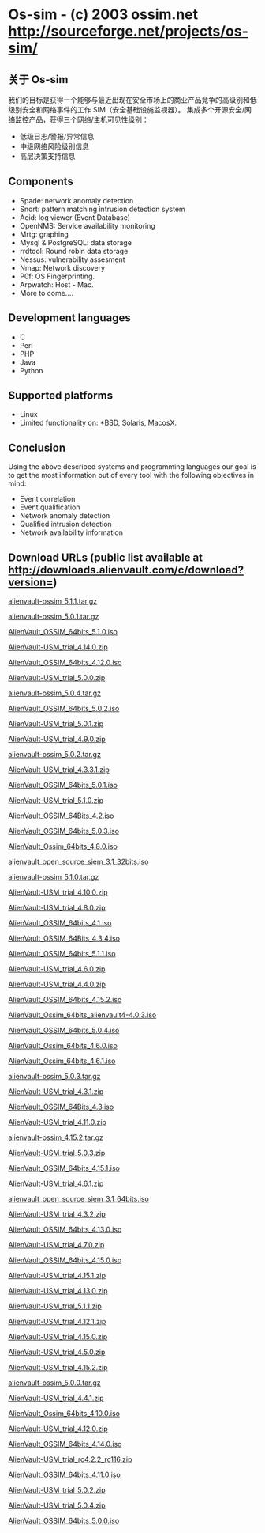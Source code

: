 # Os-sim - (c) 2003 ossim.net <http://sourceforge.net/projects/os-sim/>

## 关于 Os-sim

我们的目标是获得一个能够与最近出现在安全市场上的商业产品竞争的高级别和低级别安全和网络事件的工作 SIM（安全基础设施监视器）。 
集成多个开源安全/网络监控产品，获得三个网络/主机可见性级别：

- 低级日志/警报/异常信息
- 中级网络风险级别信息
- 高层决策支持信息

## Components

- Spade: network anomaly detection
- Snort: pattern matching intrusion detection system
- Acid: log viewer (Event Database)
- OpenNMS: Service availability monitoring
- Mrtg: graphing
- Mysql & PostgreSQL: data storage
- rrdtool: Round robin data storage
- Nessus: vulnerability assesment
- Nmap: Network discovery
- P0f: OS Fingerprinting.
- Arpwatch: Host - Mac.
- More to come....

## Development languages

- C
- Perl
- PHP
- Java
- Python

## Supported platforms

- Linux
- Limited functionality on: *BSD, Solaris, MacosX.

## Conclusion

Using the above described systems and programming languages our goal is to get
the most information out of every tool with the following objectives in mind:

- Event correlation
- Event qualification
- Network anomaly detection
- Qualified intrusion detection
- Network availability information

## Download URLs (public list available at http://downloads.alienvault.com/c/download?version=)

[alienvault-ossim_5.1.1.tar.gz](http://downloads.alienvault.com/c/download?version=av-source-5.1.1)

[alienvault-ossim_5.0.1.tar.gz](http://downloads.alienvault.com/c/download?version=av-source-5.0.1)

[AlienVault_OSSIM_64bits_5.1.0.iso](http://downloads.alienvault.com/c/download?version=av-ossim-5.1.0)

[AlienVault-USM_trial_4.14.0.zip](http://downloads.alienvault.com/c/download?version=virtual-4.14.0)

[AlienVault_OSSIM_64bits_4.12.0.iso](http://downloads.alienvault.com/c/download?version=4.12.0_64bits)

[AlienVault-USM_trial_5.0.0.zip](http://downloads.alienvault.com/c/download?version=av-trial-5.0.0)

[alienvault-ossim_5.0.4.tar.gz](http://downloads.alienvault.com/c/download?version=av-source-5.0.4)

[AlienVault_OSSIM_64bits_5.0.2.iso](http://downloads.alienvault.com/c/download?version=av-ossim-5.0.2)

[AlienVault-USM_trial_5.0.1.zip](http://downloads.alienvault.com/c/download?version=av-trial-5.0.1)

[AlienVault-USM_trial_4.9.0.zip](http://downloads.alienvault.com/c/download?version=virtual-4.9.0)

[alienvault-ossim_5.0.2.tar.gz](http://downloads.alienvault.com/c/download?version=av-source-5.0.2)

[AlienVault-USM_trial_4.3.3.1.zip](http://downloads.alienvault.com/c/download?version=virtual-4.3.3.1)

[AlienVault_OSSIM_64bits_5.0.1.iso](http://downloads.alienvault.com/c/download?version=av-ossim-5.0.1)

[AlienVault-USM_trial_5.1.0.zip](http://downloads.alienvault.com/c/download?version=av-trial-5.1.0)

[AlienVault_OSSIM_64Bits_4.2.iso](http://downloads.alienvault.com/c/download?version=4.2_64bits)

[AlienVault_OSSIM_64bits_5.0.3.iso](http://downloads.alienvault.com/c/download?version=av-ossim-5.0.3)

[AlienVault_Ossim_64bits_4.8.0.iso](http://downloads.alienvault.com/c/download?version=4.8.0_64bits)

[alienvault_open_source_siem_3.1_32bits.iso](http://downloads.alienvault.com/c/download?version=3.1_32bits)

[alienvault-ossim_5.1.0.tar.gz](http://downloads.alienvault.com/c/download?version=av-source-5.1.0)

[AlienVault-USM_trial_4.10.0.zip](http://downloads.alienvault.com/c/download?version=virtual-4.10.0)

[AlienVault-USM_trial_4.8.0.zip](http://downloads.alienvault.com/c/download?version=virtual-4.8.0)

[AlienVault_OSSIM_64bits_4.1.iso](http://downloads.alienvault.com/c/download?version=4.1_64bits)

[AlienVault_OSSIM_64Bits_4.3.4.iso](http://downloads.alienvault.com/c/download?version=4.3.4_64bits)

[AlienVault_OSSIM_64bits_5.1.1.iso](http://downloads.alienvault.com/c/download?version=av-ossim-5.1.1)

[AlienVault-USM_trial_4.6.0.zip](http://downloads.alienvault.com/c/download?version=virtual-4.6.0)

[AlienVault-USM_trial_4.4.0.zip](http://downloads.alienvault.com/c/download?version=virtual-4.4.0)

[AlienVault_OSSIM_64bits_4.15.2.iso](http://downloads.alienvault.com/c/download?version=4.15.2_64bits)

[AlienVault_Ossim_64bits_alienvault4-4.0.3.iso](http://downloads.alienvault.com/c/download?version=4_64bits)

[AlienVault_OSSIM_64bits_5.0.4.iso](http://downloads.alienvault.com/c/download?version=av-ossim-5.0.4)

[AlienVault_Ossim_64bits_4.6.0.iso](http://downloads.alienvault.com/c/download?version=4.6.0_64bits)

[AlienVault_Ossim_64bits_4.6.1.iso](http://downloads.alienvault.com/c/download?version=4.6.1_64bits)

[alienvault-ossim_5.0.3.tar.gz](http://downloads.alienvault.com/c/download?version=av-source-5.0.3)

[AlienVault-USM_trial_4.3.1.zip](http://downloads.alienvault.com/c/download?version=virtual-4.3.1)

[AlienVault_OSSIM_64Bits_4.3.iso](http://downloads.alienvault.com/c/download?version=4.3_64bits)

[AlienVault-USM_trial_4.11.0.zip](http://downloads.alienvault.com/c/download?version=virtual-4.11.0)

[alienvault-ossim_4.15.2.tar.gz](http://downloads.alienvault.com/c/download?version=source-4.15.2)

[AlienVault-USM_trial_5.0.3.zip](http://downloads.alienvault.com/c/download?version=av-trial-5.0.3)

[AlienVault_OSSIM_64bits_4.15.1.iso](http://downloads.alienvault.com/c/download?version=4.15.1_64bits)

[AlienVault-USM_trial_4.6.1.zip](http://downloads.alienvault.com/c/download?version=virtual-4.6.1)

[alienvault_open_source_siem_3.1_64bits.iso](http://downloads.alienvault.com/c/download?version=3.1_64bits)

[AlienVault-USM_trial_4.3.2.zip](http://downloads.alienvault.com/c/download?version=virtual-4.3.2)

[AlienVault_OSSIM_64bits_4.13.0.iso](http://downloads.alienvault.com/c/download?version=4.13.0_64bits)

[AlienVault-USM_trial_4.7.0.zip](http://downloads.alienvault.com/c/download?version=virtual-4.7.0)

[AlienVault_OSSIM_64bits_4.15.0.iso](http://downloads.alienvault.com/c/download?version=4.15.0_64bits)

[AlienVault-USM_trial_4.15.1.zip](http://downloads.alienvault.com/c/download?version=virtual-4.15.1)

[AlienVault-USM_trial_4.13.0.zip](http://downloads.alienvault.com/c/download?version=virtual-4.13.0)

[AlienVault-USM_trial_5.1.1.zip](http://downloads.alienvault.com/c/download?version=av-trial-5.1.1)

[AlienVault-USM_trial_4.12.1.zip](http://downloads.alienvault.com/c/download?version=virtual-4.12.1)

[AlienVault-USM_trial_4.15.0.zip](http://downloads.alienvault.com/c/download?version=virtual-4.15.0)

[AlienVault-USM_trial_4.5.0.zip](http://downloads.alienvault.com/c/download?version=virtual-4.5.0)

[AlienVault-USM_trial_4.15.2.zip](http://downloads.alienvault.com/c/download?version=virtual-4.15.2)

[alienvault-ossim_5.0.0.tar.gz](http://downloads.alienvault.com/c/download?version=av-source-5.0.0)

[AlienVault-USM_trial_4.4.1.zip](http://downloads.alienvault.com/c/download?version=virtual-4.4.1)

[AlienVault_Ossim_64bits_4.10.0.iso](http://downloads.alienvault.com/c/download?version=4.10.0_64bits)

[AlienVault-USM_trial_4.12.0.zip](http://downloads.alienvault.com/c/download?version=virtual-4.12.0)

[AlienVault_OSSIM_64bits_4.14.0.iso](http://downloads.alienvault.com/c/download?version=4.14.0_64bits)

[AlienVault-USM_trial_rc4.2.2_rc116.zip](http://downloads.alienvault.com/c/download?version=virtual-4.2.1)

[AlienVault_OSSIM_64bits_4.11.0.iso](http://downloads.alienvault.com/c/download?version=4.11.0_64bits)

[AlienVault-USM_trial_5.0.2.zip](http://downloads.alienvault.com/c/download?version=av-trial-5.0.2)

[AlienVault-USM_trial_5.0.4.zip](http://downloads.alienvault.com/c/download?version=av-trial-5.0.4)

[AlienVault_OSSIM_64bits_5.0.0.iso](http://downloads.alienvault.com/c/download?version=av-ossim-5.0.0)

